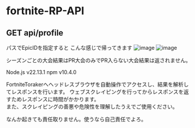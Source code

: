 # fortnite-RP-API

## GET api/profile

パスでEpicIDを指定すると
こんな感じで帰ってきます
![image](https://github.com/user-attachments/assets/d1f5915e-b43a-4e3a-8101-7d2fa8c260ee)
![image](https://github.com/user-attachments/assets/7bb30869-1214-4b2c-980f-4fc06323a2c4)
  
シーズンごとの大会結果はPR大会のみでPR入らない大会結果は返されません。  

Node.js v22.13.1
npm v10.4.0

FortniteTorakerへヘッドレスブラウザを自動操作でアクセスし、結果を解析してレスポンスを行います。
ウェブスクレイピングを行ってからレスポンスを返すためレスポンスに時間がかかります。  
また、スクレイピングの善悪や危険性を理解したうえでご使用ください。　　

なんか起きても責任取りません。使うなら自己責任でよろ。
